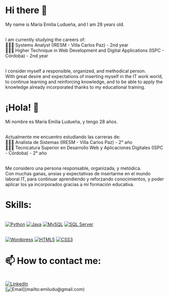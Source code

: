 # Hi there 👋

My name is María Emilia Ludueña, and I am 28 years old.

<br> I am currently studying the careers of:
<br> 👩🏻‍💻 Systems Analyst (IRESM - Villa Carlos Paz) - 2nd year
<br> 👩🏻‍💻 Higher Technique in Web Development and Digital Applications (ISPC - Córdoba) - 2nd year

<br> I consider myself a responsible, organized, and methodical person.
<br> With great desire and expectations of inserting myself in the IT work world, to continue learning and reinforcing knowledge, and to be able to apply the knowledge already incorporated thanks to my educational training.


<!-- 
**MaEmiliaLuduena/MaEmiliaLuduena** is a ✨ _special_ ✨ repository because its `README.md` (this file) appears on your GitHub profile.

Here are some ideas to get you started:

- 🔭 I’m currently working on ...
- 🌱 I’m currently learning ...
- 👯 I’m looking to collaborate on ...
- 🤔 I’m looking for help with ...
- 💬 Ask me about ...
- 📫 How to reach me: ...
- 😄 Pronouns: ...
- ⚡ Fun fact: ...
-->

# ¡Hola! 👋
Mi nombre es María Emilia Ludueña, y tengo 28 años.

<br> Actualmente me encuentro estudiando las carreras de:
<br> 👩🏻‍💻 Analista de Sistemas (IRESM - Villa Carlos Paz) - 2° año
<br> 👩🏻‍💻 Tecnicatura Superior en Desarrollo Web y Aplicaciones Digitales (ISPC - Córdoba) - 2° año

<br> Me considero una persona responsable, organizada, y metódica. 
<br> Con muchas ganas, ansias y expectativas de insertarme en el mundo laboral IT, para continuar aprendiendo y reforzando conocimientos, y poder aplicar los ya incorporados gracias a mi formación educativa.

# Skills:
<br>[![Python](https://img.shields.io/badge/Python-FFE873?style=for-the-badge&logo=python&logoColor=white&labelColor=101010)]()
[![Java](https://img.shields.io/badge/Java-007396?style=for-the-badge&logo=java&logoColor=white&labelColor=101010)]()
[![MySQL](https://img.shields.io/badge/MySQL-4479A1?style=for-the-badge&logo=mysql&logoColor=white&labelColor=101010)]()
[![SQL Server](https://img.shields.io/badge/SQL-Server-4479A1?style=for-the-badge&logo=sqlserver&logoColor=white&labelColor=101010)]()


<br>[![Wordpress](https://img.shields.io/badge/Wordpress-0077B5?style=for-the-badge&logo=wordpress&logoColor=white&labelColor=101010)]()
[![HTML5](https://img.shields.io/badge/HTML5-EC6231?style=for-the-badge&logo=html5&logoColor=white&labelColor=101010)]()
[![CSS3](https://img.shields.io/badge/CSS3-2965f1?style=for-the-badge&logo=css3&logoColor=white&labelColor=101010)]()


# 📫 How to contact me:
<br> [![LinkedIn](https://img.shields.io/badge/María_Emilia_Ludueña-0077B5?style=for-the-badge&logo=linkedin&logoColor=white&labelColor=101010)](https://www.linkedin.com/in/mar%C3%ADa-emilia-ludue%C3%B1a-4709b7171/)
<br> [![Email](https://img.shields.io/badge/emiludu@gmail.com-personal_email_(fast_response)-D14836?style=for-the-badge&logo=gmail&logoColor=white&labelColor=101010)](mailto:emiludu@gmail.com)

